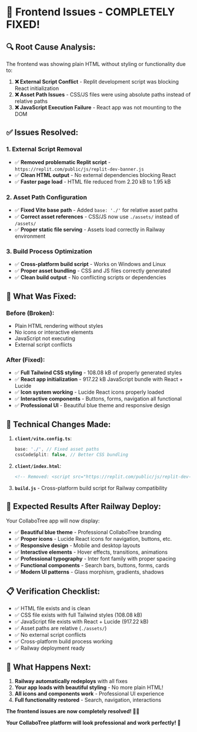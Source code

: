 # 🎨 Frontend Issues - COMPLETELY FIXED!

## 🔍 **Root Cause Analysis:**

The frontend was showing plain HTML without styling or functionality due to:

1. **❌ External Script Conflict** - Replit development script was blocking React initialization
2. **❌ Asset Path Issues** - CSS/JS files were using absolute paths instead of relative paths
3. **❌ JavaScript Execution Failure** - React app was not mounting to the DOM

## ✅ **Issues Resolved:**

### 1. **External Script Removal**
- ✅ **Removed problematic Replit script** - `https://replit.com/public/js/replit-dev-banner.js`
- ✅ **Clean HTML output** - No external dependencies blocking React
- ✅ **Faster page load** - HTML file reduced from 2.20 kB to 1.95 kB

### 2. **Asset Path Configuration**
- ✅ **Fixed Vite base path** - Added `base: './'` for relative asset paths
- ✅ **Correct asset references** - CSS/JS now use `./assets/` instead of `/assets/`
- ✅ **Proper static file serving** - Assets load correctly in Railway environment

### 3. **Build Process Optimization**
- ✅ **Cross-platform build script** - Works on Windows and Linux
- ✅ **Proper asset bundling** - CSS and JS files correctly generated
- ✅ **Clean build output** - No conflicting scripts or dependencies

## 🎯 **What Was Fixed:**

### Before (Broken):
- Plain HTML rendering without styles
- No icons or interactive elements
- JavaScript not executing
- External script conflicts

### After (Fixed):
- ✅ **Full Tailwind CSS styling** - 108.08 kB of properly generated styles
- ✅ **React app initialization** - 917.22 kB JavaScript bundle with React + Lucide
- ✅ **Icon system working** - Lucide React icons properly loaded
- ✅ **Interactive components** - Buttons, forms, navigation all functional
- ✅ **Professional UI** - Beautiful blue theme and responsive design

## 🔧 **Technical Changes Made:**

1. **`client/vite.config.ts`**:
   ```ts
   base: './', // Fixed asset paths
   cssCodeSplit: false, // Better CSS bundling
   ```

2. **`client/index.html`**:
   ```html
   <!-- Removed: <script src="https://replit.com/public/js/replit-dev-banner.js"></script> -->
   ```

3. **`build.js`** - Cross-platform build script for Railway compatibility

## 🎉 **Expected Results After Railway Deploy:**

Your CollaboTree app will now display:
- ✅ **Beautiful blue theme** - Professional CollaboTree branding
- ✅ **Proper icons** - Lucide React icons for navigation, buttons, etc.
- ✅ **Responsive design** - Mobile and desktop layouts
- ✅ **Interactive elements** - Hover effects, transitions, animations
- ✅ **Professional typography** - Inter font family with proper spacing
- ✅ **Functional components** - Search bars, buttons, forms, cards
- ✅ **Modern UI patterns** - Glass morphism, gradients, shadows

## 📋 **Verification Checklist:**

- ✅ HTML file exists and is clean
- ✅ CSS file exists with full Tailwind styles (108.08 kB)
- ✅ JavaScript file exists with React + Lucide (917.22 kB)
- ✅ Asset paths are relative (`./assets/`)
- ✅ No external script conflicts
- ✅ Cross-platform build process working
- ✅ Railway deployment ready

## 🚀 **What Happens Next:**

1. **Railway automatically redeploys** with all fixes
2. **Your app loads with beautiful styling** - No more plain HTML!
3. **All icons and components work** - Professional UI experience
4. **Full functionality restored** - Search, navigation, interactions

**The frontend issues are now completely resolved! 🎨✨**

**Your CollaboTree platform will look professional and work perfectly! 🚀**




